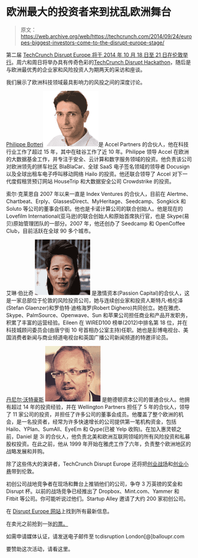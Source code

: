 # 欧洲最大的投资者来到扰乱欧洲舞台 

> 原文：<https://web.archive.org/web/https://techcrunch.com/2014/09/24/europes-biggest-investors-come-to-the-disrupt-europe-stage/>

第二届 [TechCrunch Disrupt Europe 将于 2014 年 10 月 18 日至 21 日在伦敦举行](//web.archive.org/web/20221205172325/http://beta.techcrunch.com/events/disrupt-eu/event-info%E2%80%9D)。周六和周日将举办具有传奇色彩的[TechCrunch Disrupt Hackathon](//web.archive.org/web/20221205172325/http://beta.techcrunch.com/events/disrupt-eu/hackathon/%E2%80%9C)，随后是与欧洲最优秀的企业家和风险投资人为期两天的采访和座谈。

我们展示了欧洲科技领域最具影响力的风投之间的深度讨论。

[Philippe Botteri](https://web.archive.org/web/20221205172325/http://www.crunchbase.com/person/philippe-botteri)[![207b6bc](img/934ba0c618926d6eb886b640c6bd7e10.png)](https://web.archive.org/web/20221205172325/http://www.crunchbase.com/person/philippe-botteri)是 Accel Partners 的合伙人，他在科技行业工作了超过 15 年，其中在硅谷工作了近 10 年。Philippe 领导 Accel 在欧洲的大数据基金工作，并专注于安全、云计算和数字服务领域的投资。他负责该公司对欧洲领先的拼车社区 BlaBlaCar、全球 SaaS 电子签名领域的领导者 Docusign 以及全球出租车电子呼叫移动网络 Hailo 的投资。他还联合领导了 Accel 对下一代度假租赁预订网站 HouseTrip 和大数据安全公司 Crowdstrike 的投资。

索尔·克莱恩自 2007 年以来一直是 Index Ventures 的合伙人，目前在 Alertme、Chartbeat、Erply、GlassesDirect、MyHeritage、Seedcamp、Songkick 和 Soluto 等公司的董事会任职。他也是卡诺计算公司的联合创始人。他是现在的 Lovefilm International(亚马逊)的联合创始人和原始首席执行官，也是 Skype(易贝)原始管理团队的一部分。2007 年，他还创办了 Seedcamp 和 OpenCoffee Club，目前活跃在全球 90 多个城市。

艾琳·伯比奇 [![0ef9d56](img/292faec503f3dc8844501d99d827b7e8.png)](https://web.archive.org/web/20221205172325/http://www.crunchbase.com/person/eileen-burbidge) 是激情资本(Passion Capital)的合伙人，这是一家总部位于伦敦的风险投资公司，她与连续创业家和投资人斯特凡·格伦泽(Stefan Glaenzer)和罗伯特·迪格海罗(Robert Dighero)共同创立。她在雅虎、Skype、PalmSource、Openwave、Sun 和苹果公司担任商业和产品开发职务，积累了丰富的运营经验。Eileen 在 WIRED100 榜单(2012)中排名第 18 位，并在科技城顾问委员会(由唐宁街 10 号首相办公室主持)任职。她也是彭博电视台、美国消费者新闻与商业频道电视台和英国广播公司新闻频道的特邀评论员。

[丹尼尔·沃特豪斯](https://web.archive.org/web/20221205172325/http://www.crunchbase.com/person/daniel-waterhouse) [![1f12452](img/81452bb908f19c2d014cdbee79a82a9b.png)](https://web.archive.org/web/20221205172325/http://www.crunchbase.com/person/daniel-waterhouse) 是鲍德顿资本公司的普通合伙人。他拥有超过 14 年的投资经验，并在 Wellington Partners 担任了 5 年的合伙人，领导了 11 家公司的投资，并担任了许多公司的董事会成员。他覆盖了整个欧洲的机会，是一名投资者，经常为许多快速增长的公司提供第一笔机构资金，包括 Hailo、YPlan、SumAll、EyeEm 和 Qype(已被 Yelp 收购)。在加入惠灵顿之前，Daniel 是 3i 的合伙人，他负责北美和欧洲互联网领域的所有风险投资和私募股权投资。在此之前，他从 1999 年开始在雅虎工作了六年，负责整个欧洲地区的战略发展和并购。

除了这些伟大的演讲者，TechCrunch Disrupt Europe 还将把[创业战场](https://web.archive.org/web/20221205172325/https://beta.techcrunch.com/events/disrupt-eu/the-battlefield/)和[创业小巷](https://web.archive.org/web/20221205172325/https://beta.techcrunch.com/events/disrupt-eu/startup-alley/)带到伦敦。

初创公司战地竞争者在现场和舞台上推销他们的公司，争夺 3 万英镑的奖金和 Disrupt 杯。以前的战场竞争已经推出了 Dropbox、Mint.com、Yammer 和 Fitbit 等公司。你可能听说过他们。Startup Alley 邀请了大约 200 家初创公司。

在 [Disrupt Europe 网站](https://web.archive.org/web/20221205172325/https://beta.techcrunch.com/events/disrupt-eu/event-info)上找到所有最新信息。

在卖光之前抢到一张[的票。](//web.archive.org/web/20221205172325/http://beta.techcrunch.com/events/disrupt-eu/tickets/%E2%80%9C)

如需申请媒体认证，请发送电子邮件至 tcdisruption London[@]balloupr.com

要赞助这次活动，请看这里。